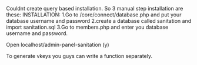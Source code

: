 Couldnt  create query based installation.
So 3 manual step installation are these:
INSTALLATION:
1.Go to /core/connect/database.php and put your database username and password
2.create a database called sanitation and import sanitation.sql
3.Go to members.php and enter you database username and password.

Open localhost/admin-panel-sanitation (y)

To generate vkeys you guys can write a function separately.
